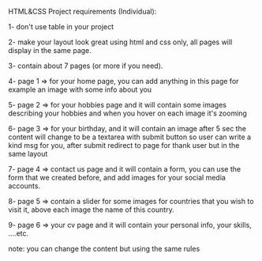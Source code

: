 HTML&CSS  Project requirements (Individual):

1- don't use table in your project 

2- make your layout look great using html and css only, all pages will display in the same page. 

3- contain about 7 pages (or more if you need). 

4- page 1 => for your home page, you  can add anything in this page for example an image with some info about you 

5- page 2 => for your hobbies page and it will contain some images describing your hobbies and when you hover on each image it's zooming 

6- page 3 => for your birthday, and it will contain an image after 5 sec the content will change to be a textarea with submit button so user can write a kind msg for you, after submit redirect to page for thank user but in the same layout 

7- page 4 => contact us page and it will contain a form, you can use the form that we created before, and add images for your social media accounts. 

8- page 5 => contain a slider for some images for countries that you wish to visit it, above each image the name of this country. 

9- page 6 => your cv page and it will contain your personal info, your skills, ....etc. 

note: you can change the content but using the same rules